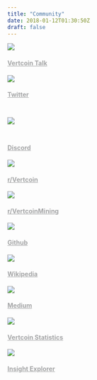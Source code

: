 ```yaml
---
title: "Community"
date: 2018-01-12T01:30:50Z
draft: false
---
```


<style type="text/css">
  a {
    color: #a5a6a7;
  }
</style>

<div class="flex flex-wrap pt-16 pb-32 m-auto" style="max-width: 800px;">
      <div class="w-1/2 sm:w-1/4 mb-8">
        <a href="https://www.youtube.com/channel/UC7lBpTciARdSuRCQlFSe7Hw" target="_blank">
          <div class="mb-6 py-4 px-5 inline-block rounded-full bg-grey hover:bg-grey-dark">
             <img src="../images/youtube.svg">
          </div>
        </a>
        <h4><a href="https://www.youtube.com/channel/UC7lBpTciARdSuRCQlFSe7Hw" target="_blank">Vertcoin Talk</a></h4>
      </div>
      <div class="w-1/2 sm:w-1/4 mb-8">
        <a href="https://twitter.com/vertcoin" target="_blank">
          <div class="mb-6 py-4 px-5 inline-block rounded-full bg-grey hover:bg-grey-dark">
            <img src="../images/twitter.svg">
          </div>
        </a>
        <h4><a href="https://twitter.com/vertcoin" target="_blank">Twitter</a></h4>
      </div>
      <div class="w-1/2 sm:w-1/4 mb-8">
        <a href="https://discord.gg/vertcoin" target="_blank">
          <div class="mb-6 px-5 inline-block rounded-full bg-grey hover:bg-grey-dark" style="padding-top: 1.75em;padding-bottom: 1.75em;">
            <img src="../images/discord.svg">
          </div>
        </a>
        <h4><a href="https://discord.gg/vertcoin" target="_blank">Discord</a></h4>
      </div>
      <div class="w-1/2 sm:w-1/4 mb-8">
        <a href="https://www.reddit.com/r/vertcoin/" target="_blank">
          <div class="mb-6 py-4 px-5 inline-block rounded-full bg-grey hover:bg-grey-dark">
           <img src="../images/reddit.svg">
          </div>
        </a>
        <h4><a href="https://www.reddit.com/r/vertcoin/" target="_blank">r/Vertcoin</a></h4>
      </div>
      <div class="w-1/2 sm:w-1/4 mb-8">
        <a href="https://www.reddit.com/r/VertcoinMining/" target="_blank">
          <div class="mb-6 py-4 px-5 inline-block rounded-full bg-grey hover:bg-grey-dark">
            <img src="../images/reddit.svg">
          </div>
        </a>
        <h4><a href="https://www.reddit.com/r/VertcoinMining/" target="_blank">r/VertcoinMining</a></h4>
      </div>
      <div class="w-1/2 sm:w-1/4 mb-8">
        <a href="https://github.com/vertcoin-project" target="_blank">
          <div class="mb-6 py-4 px-5 inline-block rounded-full bg-grey hover:bg-grey-dark">
            <img src="../images/github.svg">
          </div>
        </a>
        <h4><a href="https://github.com/vertcoin-project" target="_blank">Github</a></h4>
      </div>
      <div class="w-1/2 sm:w-1/4 mb-8">
        <a href="https://en.wikipedia.org/wiki/Vertcoin" target="_blank">
          <div class="mb-6 py-4 px-5 inline-block rounded-full bg-grey hover:bg-grey-dark">
            <img src="../images/wikipedia.svg">
          </div>
        </a>
        <h4><a href="https://en.wikipedia.org/wiki/Vertcoin" target="_blank">Wikipedia</a></h4>
      </div>
      <div class="w-1/2 sm:w-1/4 mb-8">
        <a href="https://medium.com/vertcoin-blog" target="_blank">
          <div class="mb-6 py-6 px-5 inline-block rounded-full bg-grey hover:bg-grey-dark">
            <img src="../images/medium.svg">
          </div>
        </a>
        <h4><a href="https://medium.com/vertcoin-blog" target="_blank">Medium</a></h4>
      </div>
      <div class="w-1/2 sm:w-1/4 mb-8">
        <a href="https://bitinfocharts.com/vertcoin/" target="_blank">
          <div class="mb-6 py-4 px-5 inline-block rounded-full bg-grey hover:bg-grey-dark">
            <img src="../images/bitinfo.svg">
          </div>
        </a>
        <h4><a href="https://bitinfocharts.com/vertcoin/" target="_blank">Vertcoin Statistics</a></h4>
      </div>
      <div class="w-1/2 sm:w-1/4 mb-8">
        <a href="http://insight.vertcoin.org" target="_blank">
          <div class="mb-6 py-4 px-5 inline-block rounded-full bg-grey hover:bg-grey-dark">
            <img src="../images/insight.svg">
          </div>
        </a>
        <h4><a href="http://insight.vertcoin.org" target="_blank">Insight Explorer</a></h4>
      </div>
    </div>
